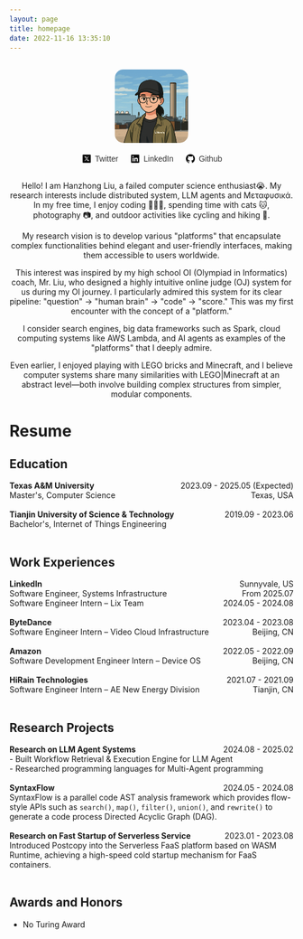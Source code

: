 ```yaml
---
layout: page
title: homepage
date: 2022-11-16 13:35:10
---
```

<br>
<div align="center">
  <!-- Avatar Image (use a circular image file) -->
  <img src="about-me/avatar_image.png" alt="Avatar" width="130" height="130" style="border-radius: 15px;">
</div>

<div style="display: flex; justify-content: center; align-items: center; gap: 20px; padding: 15px; border-radius: 8px;">
  <div style="display: flex; align-items: center;">
    <img src="about-me/icons-twitter.png" alt="Twitter" width="20" height="20" style="vertical-align: middle;">
    <!-- <a href="https://x.com/Hazel_1024201" style="margin-left: 5px; font-family: Arial, sans-serif; color: #333; text-decoration: none;">Twitter</a> -->
     <a href="https://x.com" style="margin-left: 5px; font-family: Arial, sans-serif; color: #333; text-decoration: none;">Twitter</a>
  </div>
  
  <div style="display: flex; align-items: center;">
    <img src="about-me/icons-linkedin.png" alt="LinkedIn" width="20" height="20" style="vertical-align: middle;">
    <a href="https://www.linkedin.com/in/hzliu/" style="margin-left: 5px; font-family: Arial, sans-serif; color: #333; text-decoration: none;">LinkedIn</a>
  </div>
  
  <div style="display: flex; align-items: center;">
    <img src="about-me/icons-github.png" alt="GitHub" width="20" height="20" style="vertical-align: middle;">
    <a href="https://github.com/muchengl" style="margin-left: 5px; font-family: Arial, sans-serif; color: #333; text-decoration: none;">Github</a>
  </div>
</div>

<div align="center">
  <!-- Self-introduction Area -->
<p>
    Hello! I am Hanzhong Liu, a failed computer science enthusiast😭. My research interests include distributed system, LLM agents and Μεταφυσικά.
    In my free time, I enjoy coding 👩🏻‍💻, spending time with cats 🐱, photography 📷, and outdoor activities like cycling and hiking 🥾.
</p>

<p>
My research vision is to develop various "platforms" that encapsulate complex functionalities behind elegant and user-friendly interfaces, making them accessible to users worldwide. 

This interest was inspired by my high school OI (Olympiad in Informatics) coach, Mr. Liu, who designed a highly intuitive online judge (OJ) system for us during my OI journey. I particularly admired this system for its clear pipeline: "question" → "human brain" → "code" → "score." This was my first encounter with the concept of a "platform." 

I consider search engines, big data frameworks such as Spark, cloud computing systems like AWS Lambda, and AI agents as examples of the "platforms" that I deeply admire.

Even earlier, I enjoyed playing with LEGO bricks and Minecraft, and I believe computer systems share many similarities with LEGO|Minecraft at an abstract level—both involve building complex structures from simpler, modular components.
<p>
</div>

<h1>Resume</h1>

<h2>Education</h2>

<div>
    <strong>Texas A&M University</strong>
    <span style="float: right;">2023.09 - 2025.05 (Expected)</span><br>
    Master's, Computer Science
    <span style="float: right;">Texas, USA</span><br><br>
</div>

<div>
    <strong>Tianjin University of Science & Technology</strong>
    <span style="float: right;">2019.09 - 2023.06</span><br>
    Bachelor's, Internet of Things Engineering<br><br>
</div>

<h2>Work Experiences</h2>

<div>
    <strong>LinkedIn</strong>
    <span style="float: right;">Sunnyvale, US</span><br>
    Software Engineer, Systems Infrastructure
    <span style="float: right;">From 2025.07</span><br>
    <span style="float: right;"></span>
    Software Engineer Intern – Lix Team
    <span style="float: right;">2024.05 - 2024.08</span><br><br>
</div>

<!-- <div>
    <strong>LinkedIn</strong> -->
   
<!-- </div> -->

<div>
    <strong>ByteDance</strong>
    <span style="float: right;">2023.04 - 2023.08</span><br>
    Software Engineer Intern – Video Cloud Infrastructure
    <span style="float: right;">Beijing, CN</span><br><br>
</div>

<div>
    <strong>Amazon</strong>
    <span style="float: right;">2022.05 - 2022.09</span><br>
    Software Development Engineer Intern – Device OS
    <span style="float: right;">Beijing, CN</span><br><br>
</div>

<div>
    <strong>HiRain Technologies</strong>
    <span style="float: right;">2021.07 - 2021.09</span><br>
    Software Engineer Intern – AE New Energy Division
    <span style="float: right;">Tianjin, CN</span><br><br>
</div>

<h2>Research Projects</h2>

<div>
    <strong>Research on LLM Agent Systems</strong>
    <span style="float: right;">2024.08 - 2025.02</span><br>
    - Built Workflow Retrieval & Execution Engine for LLM Agent<br>
    - Researched programming languages for Multi-Agent programming<br><br>
</div>

<div>
    <strong>SyntaxFlow</strong>
    <span style="float: right;">2024.05 - 2024.08</span><br>
    SyntaxFlow is a parallel code AST analysis framework which provides flow-style APIs such as <code>search()</code>, <code>map()</code>, <code>filter()</code>, <code>union()</code>, and <code>rewrite()</code> to generate a code process Directed Acyclic Graph (DAG).<br><br>
</div>

<div>
    <strong>Research on Fast Startup of Serverless Service</strong>
    <span style="float: right;">2023.01 - 2023.08</span><br>
    Introduced Postcopy into the Serverless FaaS platform based on WASM Runtime, achieving a high-speed cold startup mechanism for FaaS containers.<br><br>
</div>

<h2>Awards and Honors</h2>
<ul>
    <li>No Turing Award</li>
</ul>

<!-- <h2>Interests</h2>
<ul>
    <li>Coding 👩🏻‍💻</li>
    <li>Cat lover 🐱</li>
    <li>Photography 📷</li>
    <li>Cycling & Hiking 🥾</li>
</ul> -->
